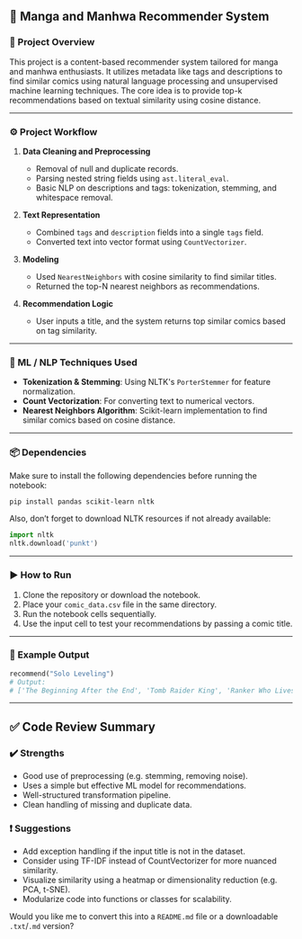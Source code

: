 ## 📘 Manga and Manhwa Recommender System

### 🧠 Project Overview

This project is a content-based recommender system tailored for manga and manhwa enthusiasts. It utilizes metadata like tags and descriptions to find similar comics using natural language processing and unsupervised machine learning techniques. The core idea is to provide top-k recommendations based on textual similarity using cosine distance.

---

### ⚙️ Project Workflow

1. **Data Cleaning and Preprocessing**

   * Removal of null and duplicate records.
   * Parsing nested string fields using `ast.literal_eval`.
   * Basic NLP on descriptions and tags: tokenization, stemming, and whitespace removal.

2. **Text Representation**

   * Combined `tags` and `description` fields into a single `tags` field.
   * Converted text into vector format using `CountVectorizer`.

3. **Modeling**

   * Used `NearestNeighbors` with cosine similarity to find similar titles.
   * Returned the top-N nearest neighbors as recommendations.

4. **Recommendation Logic**

   * User inputs a title, and the system returns top similar comics based on tag similarity.

---

### 🧪 ML / NLP Techniques Used

* **Tokenization & Stemming**: Using NLTK's `PorterStemmer` for feature normalization.
* **Count Vectorization**: For converting text to numerical vectors.
* **Nearest Neighbors Algorithm**: Scikit-learn implementation to find similar comics based on cosine distance.

---

### 📦 Dependencies

Make sure to install the following dependencies before running the notebook:

```bash
pip install pandas scikit-learn nltk
```

Also, don’t forget to download NLTK resources if not already available:

```python
import nltk
nltk.download('punkt')
```

---

### ▶️ How to Run

1. Clone the repository or download the notebook.
2. Place your `comic_data.csv` file in the same directory.
3. Run the notebook cells sequentially.
4. Use the input cell to test your recommendations by passing a comic title.

---

### 🧾 Example Output

```python
recommend("Solo Leveling")
# Output:
# ['The Beginning After the End', 'Tomb Raider King', 'Ranker Who Lives A Second Time', ...]
```

---

## ✅ Code Review Summary

### ✔️ Strengths

* Good use of preprocessing (e.g. stemming, removing noise).
* Uses a simple but effective ML model for recommendations.
* Well-structured transformation pipeline.
* Clean handling of missing and duplicate data.

### ❗ Suggestions

* Add exception handling if the input title is not in the dataset.
* Consider using TF-IDF instead of CountVectorizer for more nuanced similarity.
* Visualize similarity using a heatmap or dimensionality reduction (e.g. PCA, t-SNE).
* Modularize code into functions or classes for scalability.

Would you like me to convert this into a `README.md` file or a downloadable `.txt`/`.md` version?

